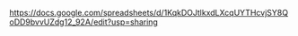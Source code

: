 https://docs.google.com/spreadsheets/d/1KqkDOJtlkxdLXcqUYTHcvjSY8QoDD9bvvUZdg12_92A/edit?usp=sharing
